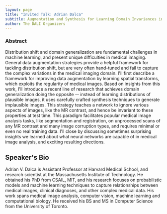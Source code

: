 ```yaml
---
layout: page
title: "Invited Talk: Adrian Dalca"
subtitle: Augmentation and Synthesis for Learning Domain Invariances in Medical Image Analysis
author: The DALI Organizers
---
```


### Abstract

Distribution shift and domain generalization are fundamental challenges in machine learning, and present unique difficulties in medical imaging. General data augmentation strategies provide a helpful framework for tackling distribution shift, but are very often hand-tuned and fail to capture the complex variations in the medical imaging domain. I'll first describe a framework for improving data augmentation by learning spatial transforms, which exploits the regularity of medical images. Based on insights from this work, I'll introduce a recent line of research that achieves domain generalization doing the opposite -- instead of learning distributions of plausible images, it uses carefully crafted synthesis techniques to generate implausible images. This strategy teaches a network to ignore various aspects of images, like the MR contrast, and hence be invariant to these properties at test time. This paradigm facilitates popular medical image analysis tasks, like segmentation and registration, on unprocessed scans of any MR contrast and many image corruption types, and requires minimal or even no real training data. I'll close by discussing sometimes surprising insights we learned about what neural networks are capable of in medical image analysis, and exciting resulting directions.

## Speaker's Bio

Adrian V. Dalca is Assistant Professor at Harvard Medical School, and research scientist at the Massachusetts Institute of Technology. He obtained his PhD from CSAIL, MIT, and his research focuses on probabilistic models and machine learning techniques to capture relationships between medical images, clinical diagnoses, and other complex medical data. His work spans medical image analysis, computer vision, machine learning and computational biology. He received his BS and MS in Computer Science from the University of Toronto.
